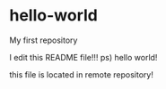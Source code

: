 # hello-world
My first repository

I edit this README file!!!
ps) hello world!

this file is located in remote repository!
